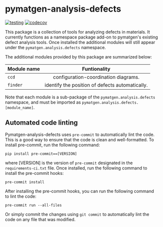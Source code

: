# pymatgen-analysis-defects

[![testing](https://github.com/materialsproject/pymatgen-analysis-defects/actions/workflows/testing.yml/badge.svg?branch=main)](https://github.com/materialsproject/pymatgen-analysis-defects/actions/workflows/testing.yml)
[![codecov](https://codecov.io/gh/materialsproject/pymatgen-analysis-defects/branch/main/graph/badge.svg?token=FOKXRCZTXZ)](https://codecov.io/gh/materialsproject/pymatgen-analysis-defects)

This package is a collection of tools for analyzing defects in materials.
It currently functions as a namespace package add-on to pymatgen's existing defect analysis tools.
Once installed the additional modules will still appear under the
`pymatgen.analysis.defects` namespace.

The additional modules provided by this package are summarized below:

| Module name |                  Funtionality                   |
|-------------|:-----------------------------------------------:|
| `ccd`       |      configuration-coordination diagrams.       |
| `finder`    | identify the position of defects automatically. |

Note that each module is a sub-package of the `pymatgen.analysis.defects` namespace, and must be imported
as `pymatgen.analysis.defects.[module_name]`.


## Automated code linting

Pymatgen-analysis-defects uses `pre-commit` to automatically lint the code.
This is a good way to ensure that the code is clean and well-formatted.
To install pre-commit, run the following command:
```
pip install pre-commit==[VERSION]
```
where [VERSION] is the version of `pre-commit` designated in the `requirements-ci.txt` file.
Once installed, run the following command to install the pre-commit hooks:
```
pre-commit install
```
After installing the pre-commit hooks, you can run the following command to lint the code:
```
pre-commit run --all-files
```
Or simply commit the changes using `git commit` to automatically lint the code on any file that was modified.
